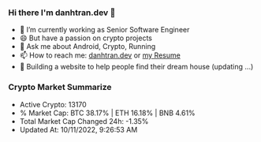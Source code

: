 ### Hi there I'm danhtran.dev 👋

- 🔭 I’m currently working as Senior Software Engineer
- 😄 But have a passion on crypto projects
- 💬 Ask me about Android, Crypto, Running 
- 📫 How to reach me: <a href="https://danhtran.dev" target="_blank">danhtran.dev</a> or <a href="Developer-Resume.pdf" target="_blank">my Resume</a>
- 🌱 Building a website to help people find their dream house (updating ...)

### Crypto Market Summarize
- Active Crypto: 13170
- % Market Cap: BTC 38.17% | ETH 16.18% | BNB 4.61%
- Total Market Cap Changed 24h: -1.35%
- Updated At: 10/11/2022, 9:26:53 AM
